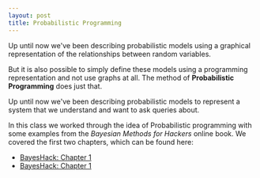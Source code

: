 ```yaml
---
layout: post
title: Probabilistic Programming 
---
```


<!-- lets just dump all the text in here for now and keep editing, copy to slides as you go, but get content in for the next few topics as you come across it-->


Up until now we've been describing probabilistic models using a graphical representation of the relationships between random variables. 

But it is also possible to simply define these models using a programming representation and not use graphs at all. The method of **Probabilistic Programming** does just that. 

Up until now we've been describing probabilistic models to represent a system that we understand and want to ask queries about. 

In this class we worked through the idea of Probabilistic programming with some examples from the *Bayesian Methods for Hackers* online book. We covered the first two chapters, which can be found here:
- [BayesHack: Chapter 1](https://nbviewer.jupyter.org/github/CamDavidsonPilon/Probabilistic-Programming-and-Bayesian-Methods-for-Hackers/blob/master/Chapter1_Introduction/Ch1_Introduction_PyMC3.ipynb)
- [BayesHack: Chapter 1](https://nbviewer.jupyter.org/github/CamDavidsonPilon/Probabilistic-Programming-and-Bayesian-Methods-for-Hackers/blob/master/Chapter2_MorePyMC/Ch2_MorePyMC_PyMC3.ipynb)
